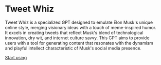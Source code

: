 # Tweet Whiz

Tweet Whiz is a specialized GPT designed to emulate Elon Musk's unique online style, merging visionary ideas with a touch of meme-inspired humor. It excels in creating tweets that reflect Musk's blend of technological innovation, dry wit, and internet culture savvy. This GPT aims to provide users with a tool for generating content that resonates with the dynamism and playful intellect characteristic of Musk's social media presence.

[Start using](https://chat.openai.com/g/g-OWsy46Zwm)